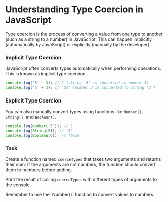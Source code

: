 # Understanding Type Coercion in JavaScript

Type coercion is the process of converting a value from one type to another (such as a string to a number) in JavaScript. This can happen implicitly (automatically by JavaScript) or explicitly (manually by the developer).

### Implicit Type Coercion
JavaScript often converts types automatically when performing operations. This is known as implicit type coercion.

```javascript
console.log('5' - 3); // 2 (string '5' is converted to number 5)
console.log('5' + 3); // '53' (number 3 is converted to string '3')
````

### Explicit Type Coercion
You can also manually convert types using functions like `Number()`, `String()`, and `Boolean()`.

```javascript
console.log(Number('5')); // 5
console.log(String(5)); // '5'
console.log(Boolean(0)); // false
````

### Task
Create a function named `coerceTypes` that takes two arguments and returns their sum. If the arguments are not numbers, the function should convert them to numbers before adding.  

Print the result of calling `coerceTypes` with different types of arguments to the console.  

<div class="hint" title="A function to help you"> Remember to use the `Number()` function to convert values to numbers. </div>

